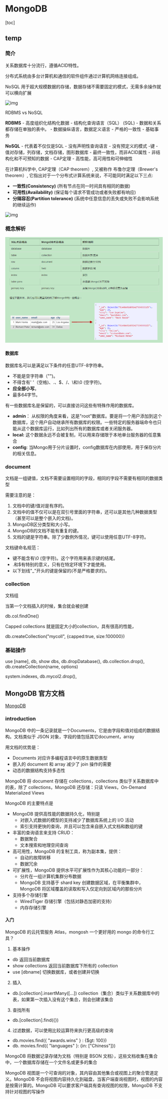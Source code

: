 # MongoDB

[toc]

## temp

### 简介

关系数据库十分流行，遵循ACID特性。

分布式系统由多台计算机和通信的软件组件通过计算机网络连接组成。

NoSQL 用于超大规模数据的存储，数据存储不需要固定的模式，无需多余操作就可以横向扩展

![img](https://www.runoob.com/wp-content/uploads/2013/10/web-data-image.png)

RDBMS vs NoSQL

**RDBMS**
\- 高度组织化结构化数据
\- 结构化查询语言（SQL） (SQL)
\- 数据和关系都存储在单独的表中。
\- 数据操纵语言，数据定义语言
\- 严格的一致性
\- 基础事务

**NoSQL**
\- 代表着不仅仅是SQL
\- 没有声明性查询语言
\- 没有预定义的模式
-键 - 值对存储，列存储，文档存储，图形数据库
\- 最终一致性，而非ACID属性
\- 非结构化和不可预知的数据
\- CAP定理
\- 高性能，高可用性和可伸缩性

在计算机科学中, CAP定理（CAP theorem）, 又被称作 布鲁尔定理（Brewer's theorem）, 它指出对于一个分布式计算系统来说，不可能同时满足以下三点:

- **一致性(Consistency)** (所有节点在同一时间具有相同的数据)
- **可用性(Availability)** (保证每个请求不管成功或者失败都有响应)
- **分隔容忍(Partition tolerance)** (系统中任意信息的丢失或失败不会影响系统的继续运作)

![img](https://www.runoob.com/wp-content/uploads/2013/10/cap-theoram-image.png)

### 概念解析



![image-20201107155733834](../image/image-20201107155733834.png)

#### 数据库

数据库名可以是满足以下条件的任意UTF-8字符串。

- 不能是空字符串（"")。
- 不得含有' '（空格)、.、$、/、\和\0 (空字符)。
- **应全部小写**。
- 最多64字节。

有一些数据库名是保留的，可以直接访问这些有特殊作用的数据库。

- **admin**： 从权限的角度来看，这是"root"数据库。要是将一个用户添加到这个数据库，这个用户自动继承所有数据库的权限。一些特定的服务器端命令也只能从这个数据库运行，比如列出所有的数据库或者关闭服务器。
- **local:** 这个数据永远不会被复制，可以用来存储限于本地单台服务器的任意集合
- **config**: 当Mongo用于分片设置时，config数据库在内部使用，用于保存分片的相关信息。

### document

文档是一组键值，文档不需要设置相同的字段，相同的字段不需要有相同的数据类型

需要注意的是：

1. 文档中的键/值对是有序的。
2. 文档中的值不仅可以是在双引号里面的字符串，还可以是其他几种数据类型（甚至可以是整个嵌入的文档)。
3. MongoDB区分类型和大小写。
4. MongoDB的文档不能有重复的键。
5. 文档的键是字符串。除了少数例外情况，键可以使用任意UTF-8字符。

文档键命名规范：

- 键不能含有\0 (空字符)。这个字符用来表示键的结尾。
- .和$有特别的意义，只有在特定环境下才能使用。
- 以下划线"_"开头的键是保留的(不是严格要求的)。

### collection

文档组

当第一个文档插入的时候，集合就会被创建

db.col.findOne()

Capped collections 就是固定大小的collection，具有很高的性能，

db.createCollection("mycoll", {capped:true, size:100000})

### 基础操作

use [name], db, show dbs, db.dropDatabase(), db.collection.drop(), db.createCollection(name, options)

system.indexes, db.mycol2.drop(), 



## MongoDB 官方文档

[MongoDB](https://docs.mongodb.com/manual/)

### introduction

MongoDB 中的一条记录就是一个Documents，它是由字段和值对组成的数据结构。文档类似于 JSON 对象，字段的值包括其它document，array

用文档的优势是：

- Documents 对应许多编程语言中的原生数据类型
- 嵌入的 document 和 array 减少了 join 操作的需要
- 动态的数据结构支持多态性

MongoDB 将 document 存储在 collections，collections 类似于关系数据库中的表，除了 collections，MongoDB 还存储：只读 Views，On-Demand Materialized Views

MongoDB 的主要特点是

- MongoDB 提供高性能的数据持久化，特别是
  - 对嵌入式数据的模型的支持减少了数据库系统上的 I/O 活动
  - 索引支持更快的查询，并且可以包含来自嵌入式文档和数组的键
- 丰富的查询语言来支持 CRUD：
  - 数据聚合
  - 文本搜索和地理空间查询
- 高可用性，MongoDB 的复制工具，称为副本集，提供：
  - 自动的故障转移
  - 数据冗余
- 可扩展性，MongoDB 提供水平可扩展性作为其核心功能的一部分：
  - 分片在一组计算机集群分布数据
  - MongoDB 支持基于 shard key 创建数据区域，在平衡集群中，MongoDB 将区域覆盖的读取和写入仅定向到区域内的那些分片
- 支持多个存储引擎
  - WiredTiger 存储引擎（包括对静态加密的支持）
  - 内存存储引擎

#### 入门

MongoDB 的云托管服务 Atlas，mongosh 一个更好用的 mongo 的命令行工具？

1. 基本操作

- db 返回当前数据库
- show collections  返回当前数据库下所有的 collection
- use [dbname] 切换数据库，或者创建并切换

2. 插入

- db.[collection].insertMany([...]) collection（集合）类似于关系数据库中的表，如果第一次插入没有这个集合，则会创建该集合

3. 查找所有

- db.[collection].find({})

4. 过滤数据，可以使用比较运算符来执行更高级的查询

- db.movies.find({ "awards.wins" } : {$gt: 100})
- db. movies.find({ "languages" }: {in: ["Chiness"]})

MongoDB 将数据记录存储为文档（特别是 BSON 文档），这些文档收集在集合中，一个数据库存储在一个文件名或更多的集合

MongoDB 视图是一个可查询的对象，其内容由其他集合或视图上的聚合管道定义。MongoDB 不会将视图内容持久化到磁盘，当客户端查询视图时，视图的内容是按需计算的。MongoDB 可以要求客户端具有查询视图的权限，MongoDB 不支持针对视图的写操作